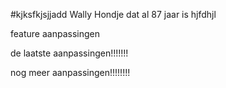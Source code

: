 #kjksfkjsjjadd Wally
Hondje dat al 87 jaar is
hjfdhjl

feature aanpassingen


de laatste aanpassingen!!!!!!!

nog meer aanpassingen!!!!!!!!

